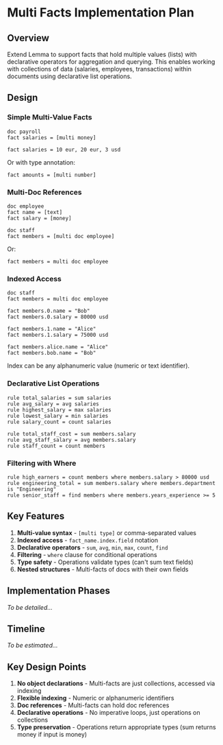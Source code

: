 # Multi Facts Implementation Plan

## Overview

Extend Lemma to support facts that hold multiple values (lists) with declarative operators for aggregation and querying. This enables working with collections of data (salaries, employees, transactions) within documents using declarative list operations.

## Design

### Simple Multi-Value Facts

```lemma
doc payroll
fact salaries = [multi money]

fact salaries = 10 eur, 20 eur, 3 usd
```

Or with type annotation:
```lemma
fact amounts = [multi number]
```

### Multi-Doc References

```lemma
doc employee
fact name = [text]
fact salary = [money]

doc staff
fact members = [multi doc employee]
```

Or:
```lemma
fact members = multi doc employee
```

### Indexed Access

```lemma
doc staff
fact members = multi doc employee

fact members.0.name = "Bob"
fact members.0.salary = 80000 usd

fact members.1.name = "Alice"
fact members.1.salary = 75000 usd

fact members.alice.name = "Alice"
fact members.bob.name = "Bob"
```

Index can be any alphanumeric value (numeric or text identifier).

### Declarative List Operations

```lemma
rule total_salaries = sum salaries
rule avg_salary = avg salaries
rule highest_salary = max salaries
rule lowest_salary = min salaries
rule salary_count = count salaries

rule total_staff_cost = sum members.salary
rule avg_staff_salary = avg members.salary
rule staff_count = count members
```

### Filtering with Where

```lemma
rule high_earners = count members where members.salary > 80000 usd
rule engineering_total = sum members.salary where members.department is "Engineering"
rule senior_staff = find members where members.years_experience >= 5
```

## Key Features

1. **Multi-value syntax** - `[multi type]` or comma-separated values
2. **Indexed access** - `fact_name.index.field` notation
3. **Declarative operators** - `sum`, `avg`, `min`, `max`, `count`, `find`
4. **Filtering** - `where` clause for conditional operations
5. **Type safety** - Operations validate types (can't sum text fields)
6. **Nested structures** - Multi-facts of docs with their own fields

## Implementation Phases

*To be detailed...*

## Timeline

*To be estimated...*

## Key Design Points

1. **No object declarations** - Multi-facts are just collections, accessed via indexing
2. **Flexible indexing** - Numeric or alphanumeric identifiers
3. **Doc references** - Multi-facts can hold doc references
4. **Declarative operations** - No imperative loops, just operations on collections
5. **Type preservation** - Operations return appropriate types (sum returns money if input is money)

